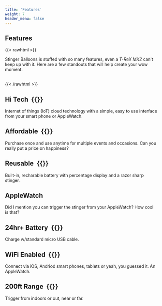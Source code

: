 ```yaml
---
title: 'Features'
weight: 7
header_menu: false
---
```


## Features

{{< rawhtml >}}
<p>Stinger Balloons is stuffed with so many features, even a <em>T-ReX MK2</em> can't keep up with it. Here are a few standouts that will help create your wow moment.</p>
<br>
{{< /rawhtml >}}

## Hi Tech &nbsp;{{<icon class="fa fa-robot">}}

Internet of things (IoT) cloud technology with a simple, easy to use interface from your smart phone or AppleWatch.

## Affordable &nbsp;{{<icon class="fa fa-dollar-sign">}}

Purchase once and use anytime for multiple events and occasions. Can you really put a price on happiness?

## Reusable &nbsp;{{<icon class="fa fa-recycle">}}

Built-in, recharable battery with percentage display and a razor sharp stinger.

## AppleWatch

Did I mention you can trigger the stinger from your AppleWatch? How cool is that?

## 24hr+ Battery &nbsp;{{<icon class="fa fa-battery-full">}}

Charge w/standard micro USB cable.

## WiFi Enabled &nbsp;{{<icon class="fa fa-wifi">}}

Connect via iOS, Andriod smart phones, tablets or yeah, you guessed it. An AppleWatch.

## 200ft Range &nbsp;{{<icon class="fas fa-expand-alt">}}

Trigger from indoors or out, near or far.
